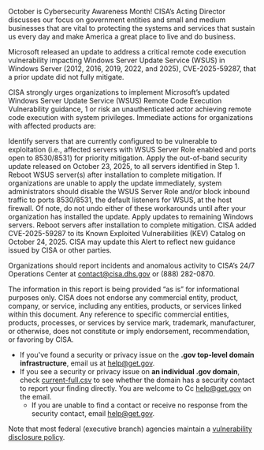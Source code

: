 
October is Cybersecurity Awareness Month!
CISA’s Acting Director discusses our focus on government entities and small and medium businesses that are vital to protecting the systems and services that sustain us every day and make America a great place to live and do business.

Microsoft released an update to address a critical remote code execution vulnerability impacting Windows Server Update Service (WSUS) in Windows Server (2012, 2016, 2019, 2022, and 2025), CVE-2025-59287, that a prior update did not fully mitigate. 

CISA strongly urges organizations to implement Microsoft’s updated Windows Server Update Service (WSUS) Remote Code Execution Vulnerability guidance, 1 or risk an unauthenticated actor achieving remote code execution with system privileges. Immediate actions for organizations with affected products are:

Identify servers that are currently configured to be vulnerable to exploitation (i.e., affected servers with WSUS Server Role enabled and ports open to 8530/8531) for priority mitigation.
Apply the out-of-band security update released on October 23, 2025, to all servers identified in Step 1. Reboot WSUS server(s) after installation to complete mitigation. If organizations are unable to apply the update immediately, system administrators should disable the WSUS Server Role and/or block inbound traffic to ports 8530/8531, the default listeners for WSUS, at the host firewall. Of note, do not undo either of these workarounds until after your organization has installed the update.
Apply updates to remaining Windows servers. Reboot servers after installation to complete mitigation.
CISA added CVE-2025-59287 to its Known Exploited Vulnerabilities (KEV) Catalog on October 24, 2025.
 CISA may update this Alert to reflect new guidance issued by CISA or other parties. 

Organizations should report incidents and anomalous activity to CISA’s 24/7 Operations Center at contact@cisa.dhs.gov or (888) 282-0870.

The information in this report is being provided “as is” for informational purposes only. CISA does not endorse any commercial entity, product, company, or service, including any entities, products, or services linked within this document. Any reference to specific commercial entities, products, processes, or services by service mark, trademark, manufacturer, or otherwise, does not constitute or imply endorsement, recommendation, or favoring by CISA.


* If you've found a security or privacy issue on the **.gov top-level domain infrastructure**, email us at help@get.gov.
* If you see a security or privacy issue on **an individual .gov domain**, check [current-full.csv](https://flatgithub.com/cisagov/dotgov-data/blob/main/?filename=current-full.csv) to see whether the domain has a security contact to report your finding directly. You are welcome to Cc help@get.gov on the email.
  * If you are unable to find a contact or receive no response from the security contact, email help@get.gov.

Note that most federal (executive branch) agencies maintain a [vulnerability disclosure policy](https://github.com/cisagov/vdp-in-fceb/).
